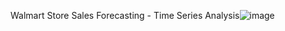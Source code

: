 Walmart Store Sales Forecasting - Time Series Analysis![image](https://github.com/user-attachments/assets/158b7bab-333b-4f8d-992f-8444e9300e5a)
